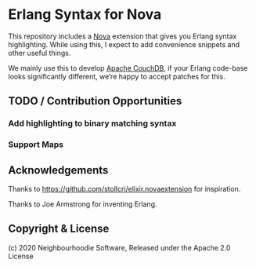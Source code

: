 # Erlang Syntax for Nova

This repository includes a [Nova](https://nova.app) extension that gives you Erlang
syntax highlighting. While using this, I expect to add convenience snippets and other
useful things.

We mainly use this to develop [Apache CouchDB](https://couchdb.apache.org), if your
Erlang code-base looks significantly different, we’re happy to accept patches for this.

## TODO / Contribution Opportunities

### Add highlighting to binary matching syntax

### Support Maps

## Acknowledgements

Thanks to https://github.com/stollcri/elixir.novaextension for inspiration.

Thanks to Joe Armstrong for inventing Erlang.

## Copyright & License

(c) 2020 Neighbourhoodie Software, Released under the Apache 2.0 License
